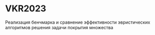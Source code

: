# VKR2023
Реализация бенчмарка и сравнение эффективности эвристических алгоритмов решения задачи покрытия множества
